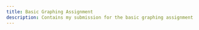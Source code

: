 ```yaml
---
title: Basic Graphing Assignment
description: Contains my submission for the basic graphing assignment
---
```

